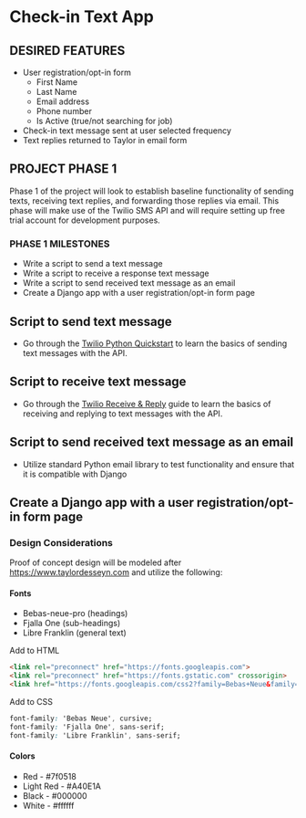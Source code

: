 # Check-in Text App

## DESIRED FEATURES
* User registration/opt-in form
    * First Name
    * Last Name
    * Email address
    * Phone number
    * Is Active (true/not searching for job)
* Check-in text message sent at user selected frequency
* Text replies returned to Taylor in email form

## PROJECT PHASE 1
Phase 1 of the project will look to establish baseline functionality of sending texts, receiving text replies, and forwarding those replies via email. This phase will make use of the Twilio SMS API and will require setting up free trial account for development purposes. 

### PHASE 1 MILESTONES
- Write a script to send a text message
- Write a script to receive a response text message 
- Write a script to send received text message as an email
- Create a Django app with a user registration/opt-in form page

## Script to send text message
- Go through the [Twilio Python Quickstart](https://www.twilio.com/docs/sms/quickstart/python) to learn the basics of sending text messages with the API.

## Script to receive text message
- Go through the [Twilio Receive & Reply](https://www.twilio.com/docs/sms/tutorials/how-to-receive-and-reply) guide to learn the basics of receiving and replying to text messages with the API.

## Script to send received text message as an email
- Utilize standard Python email library to test functionality and ensure that it is compatible with Django

## Create a Django app with a user registration/opt-in form page

### Design Considerations
Proof of concept design will be modeled after https://www.taylordesseyn.com and utilize the following:

#### Fonts
* Bebas-neue-pro (headings)
* Fjalla One (sub-headings)
* Libre Franklin (general text)

Add to HTML
```html
<link rel="preconnect" href="https://fonts.googleapis.com">
<link rel="preconnect" href="https://fonts.gstatic.com" crossorigin>
<link href="https://fonts.googleapis.com/css2?family=Bebas+Neue&family=Fjalla+One&family=Libre+Franklin&display=swap" rel="stylesheet">
```

Add to CSS
```css
font-family: 'Bebas Neue', cursive;
font-family: 'Fjalla One', sans-serif;
font-family: 'Libre Franklin', sans-serif;
```

#### Colors
* Red - #7f0518
* Light Red - #A40E1A
* Black - #000000
* White - #ffffff

